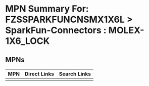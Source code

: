 



# MPN Summary For: FZSSPARKFUNCNSMX1X6L > SparkFun-Connectors : MOLEX-1X6_LOCK

## MPNs
  

|MPN|Direct Links|Search Links|
| :--- | :--- | :--- |
||||
